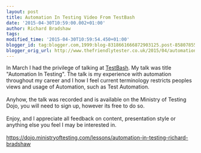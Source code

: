 ```yaml
---
layout: post
title: Automation In Testing Video From TestBash
date: '2015-04-30T10:59:00.002+01:00'
author: Richard Bradshaw
tags: 
modified_time: '2015-04-30T10:59:54.450+01:00'
blogger_id: tag:blogger.com,1999:blog-8318661666872903125.post-8580785579249752787
blogger_orig_url: http://www.thefriendlytester.co.uk/2015/04/automation-in-testing-video-from.html
---
```


In March I had the privilege of talking at <a href="http://www.ministryoftesting.com/training-events/testbash-2015/" target="_blank">TestBash</a>. My talk was title "Automation In Testing". The talk is my experience with automation throughout my career and I how I feel current terminology restricts peoples views and usage of Automation, such as Test Automation.<br /><br />Anyhow, the talk was recorded and is available on the Ministry of Testing Dojo, you will need to sign up, however its free to do so.<br /><br />Enjoy, and I appreciate all feedback on content, presentation style or anything else you feel I may be interested in.<br /><br /><a href="https://dojo.ministryoftesting.com/lessons/automation-in-testing-richard-bradshaw">https://dojo.ministryoftesting.com/lessons/automation-in-testing-richard-bradshaw</a>